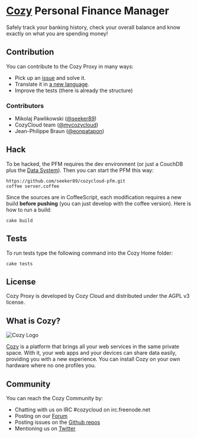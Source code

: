 # [Cozy](http://cozy.io) Personal Finance Manager

Safely track your banking history, check your overall balance and know exactly on what you are spending money!

## Contribution

You can contribute to the Cozy Proxy in many ways:

* Pick up an [issue](https://github.com/mycozycloud/cozy-proxy/issues?state=open) and solve it.
* Translate it in [a new language](https://github.com/mycozycloud/cozy-proxy/tree/master/client/app/locales).
* Improve the tests (there is already the structure)

### Contributors

* Mikolaj Pawlikowski ([@seeker89](https://github.com/seeker89))
* CozyCloud team ([@mycozycloud](https://github.com/mycozycloud))
* Jean-Philippe Braun ([@eonpatapon](https://github.com/eonpatapon))

## Hack

To be hacked, the PFM requires the dev environment (or just a CouchDB plus the [Data System](https://github.com/mycozycloud/cozy-data-system)). Then you can start the PFM
this way:

    https://github.com/seeker89/cozycloud-pfm.git
    coffee server.coffee

Since the sources are in CoffeeScript, each modification requires a new build **before pushing** (you can just develop with the coffee version). Here is how to run a build:

    cake build

## Tests

To run tests type the following command into the Cozy Home folder:

    cake tests

## License

Cozy Proxy is developed by Cozy Cloud and distributed under the AGPL v3 license.

## What is Cozy?

![Cozy Logo](https://raw.github.com/mycozycloud/cozy-setup/gh-pages/assets/images/happycloud.png)

[Cozy](http://cozy.io) is a platform that brings all your web services in the
same private space.  With it, your web apps and your devices can share data
easily, providing you with a new experience. You can install Cozy on your own
hardware where no one profiles you.

## Community

You can reach the Cozy Community by:

* Chatting with us on IRC #cozycloud on irc.freenode.net
* Posting on our [Forum](https://groups.google.com/forum/?fromgroups#!forum/cozy-cloud)
* Posting issues on the [Github repos](https://github.com/mycozycloud/)
* Mentioning us on [Twitter](http://twitter.com/mycozycloud)
